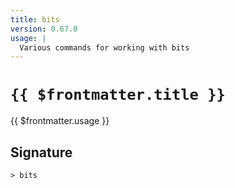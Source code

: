 ```yaml
---
title: bits
version: 0.67.0
usage: |
  Various commands for working with bits
---
```


# <code>{{ $frontmatter.title }}</code>

<div style='white-space: pre-wrap;'>{{ $frontmatter.usage }}</div>

## Signature

```> bits ```
